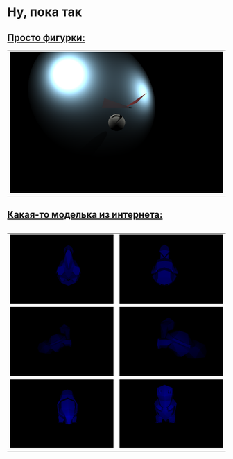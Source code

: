 # Ну, пока так

<h2> <a href = "models/0/" > Просто фигурки: </a> </h2>


<table>
<tr>
<td>
<img src="https://raw.githubusercontent.com/thefacetakt/ray-tracing/master/models/0/result/result.png" />
</td>
<tr>
<table>

<h2> <a href = "http://www.thingiverse.com/thing:319413" > Какая-то моделька из интернета: </a> </h2>

<table>
<tr>
<td>
<img src="https://raw.githubusercontent.com/thefacetakt/ray-tracing/master/models/2/result/back.png" />
</td>
<td>
<img src="https://raw.githubusercontent.com/thefacetakt/ray-tracing/master/models/2/result/front.png" />
</td>
</tr>
<tr>
<td>
<img src="https://raw.githubusercontent.com/thefacetakt/ray-tracing/master/models/2/result/left.png" />
</td>
<td>
<img src="https://raw.githubusercontent.com/thefacetakt/ray-tracing/master/models/2/result/right.png" />
</td>
</tr>
<tr>
<td>
<img src="https://raw.githubusercontent.com/thefacetakt/ray-tracing/master/models/2/result/up.png" />
</td>
<td>
<img src="https://raw.githubusercontent.com/thefacetakt/ray-tracing/master/models/2/result/down.png" />
</td>
</tr>
</table>

